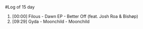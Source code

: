 #Log of 15 day

1. [00:00] Filous - Dawn EP - Better Off (feat. Josh Roa & Bishøp)
1. [09:29] Gyda - Moonchild - Moonchild
